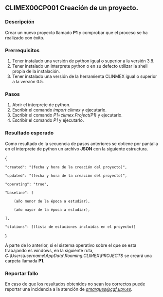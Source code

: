 
## CLIMEX00CP001 Creación de un proyecto.

### Descripción

Crear un nuevo proyecto llamado **P1** y comprobar que el proceso se ha realizado con éxito.

### Prerrequisitos

1. Tener instalado una versión de python igual o superior a la versión 3.8.
2. Tener instalado un interprete python o en su defecto utilizar la shell propia de la instalación.
3. Tener instalado una versión de la herramienta CLINMEX igual o superior a la versión 0.5.


### Pasos

1. Abrir el interprete de python.
2. Escribir el comando *import climex* y ejecutarlo.
3. Escribir el comando *P1=climex.Project(P1)* y ejecutarlo.
4. Escribir el comando *P1* y ejecutarlo.

### Resultado esperado

Como resultado de la secuencia de pasos anteriores se obtiene por pantalla en el interprete de python
un archivo **JSON** con la siguiente estructura.

{

	"created": "(fecha y hora de la creación del proyecto)",
	
	"updated": "(fecha y hora de la creación del proyecto)",
	
	"operating": "true",
	
	"baseline": [
	
		(año menor de la época a estudiar),
		
		(año mayor de la época a estudiar),
		
	],
	
	"stations": [(lista de estaciones incluidas en el proyecto)]
	
}

A parte de lo anterior, si el sistema operativo sobre el que se esta trabajando es windows,
 en la siguiente ruta, *C:\Users\username\AppData\Roaming\.CLIMEX\PROJECTS* se creará una carpeta llamada **P1**.



### Reportar fallo

En caso de que los resultados obtenidos no sean los correctos puede reportar
una incidencia a la atención de *amarques@cgf.upv.es*.



